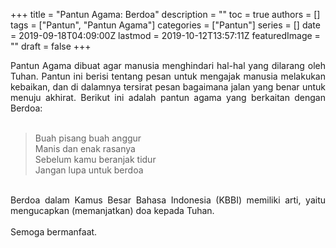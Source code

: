 +++
title = "Pantun Agama: Berdoa"
description = ""
toc = true
authors = []
tags = ["Pantun", "Pantun Agama"]
categories = ["Pantun"]
series = []
date = 2019-09-18T04:09:00Z
lastmod = 2019-10-12T13:57:11Z
featuredImage = ""
draft = false
+++

<div style="text-align: justify;">Pantun Agama dibuat agar manusia menghindari hal-hal yang dilarang oleh Tuhan. Pantun ini berisi tentang pesan untuk mengajak manusia melakukan kebaikan, dan di dalamnya tersirat pesan bagaimana jalan yang benar untuk menuju akhirat. Berikut ini adalah pantun agama yang berkaitan dengan Berdoa:<br /><br />
<blockquote class="tr_bq">Buah pisang buah anggur<br />Manis dan enak rasanya<br />Sebelum kamu beranjak tidur<br />Jangan lupa untuk berdoa</blockquote><br />
Berdoa dalam Kamus Besar Bahasa Indonesia (KBBI) memiliki arti, yaitu mengucapkan (memanjatkan) doa kepada Tuhan.<br /><br />
Semoga bermanfaat.</div>
